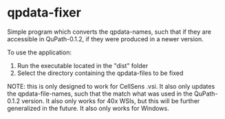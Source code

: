﻿# qpdata-fixer

Simple program which converts the qpdata-names, such that if they are accessible in QuPath-0.1.2, if they were produced in a newer version.

To use the application:
1) Run the executable located in the "dist" folder
2) Select the directory containing the qpdata-files to be fixed

NOTE: this is only designed to work for CellSens .vsi. It also only updates the qpdata-file-names, such that the match what was used in the QuPath-0.1.2 version. It also only works for 40x WSIs, but this will be further generalized in the future. It also only works for Windows.

